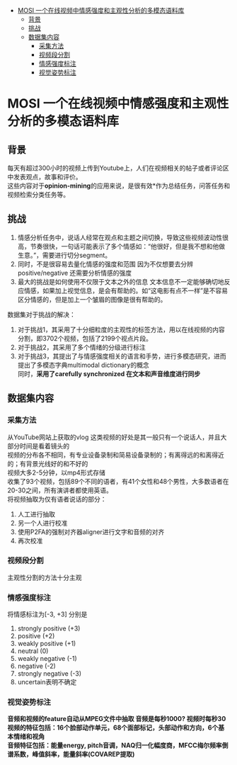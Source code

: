 - [MOSI 一个在线视频中情感强度和主观性分析的多模态语料库](#mosi-一个在线视频中情感强度和主观性分析的多模态语料库)
  - [背景](#背景)
  - [挑战](#挑战)
  - [数据集内容](#数据集内容)
    - [采集方法](#采集方法)
    - [视频段分割](#视频段分割)
    - [情感强度标注](#情感强度标注)
    - [视觉姿势标注](#视觉姿势标注)
# MOSI 一个在线视频中情感强度和主观性分析的多模态语料库
## 背景
每天有超过300小时的视频上传到Youtube上，人们在视频相关的帖子或者评论区中发表观点，故事和评价。  
这些内容对于**opinion-mining**的应用来说，是很有效*作为总结任务，问答任务和视频检索分类任务等。  
## 挑战
1. 情感分析任务中，说话人经常在观点和主题之间切换，导致这些视频波动性很高，节奏很快，一句话可能表示了多个情感如：“他很好，但是我不想和他做生意。”，需要进行切分segment。
2. 同时，不是很容易去量化情感的强度和范围 因为不仅想要去分辨positive/negative 还需要分析情感的强度
3. 最大的挑战是如何使用不仅限于文本之外的信息 文本信息不一定能够确切地反应情感，如果加上视觉信息，是会有帮助的。如“这电影有点不一样”是不容易区分情感的，但是加上一个皱眉的图像是很有帮助的。

数据集对于挑战的解决：
1. 对于挑战1，其采用了十分细粒度的主观性的标签方法，用以在线视频的内容分割，即3702个视频，包括了2199个视点片段。
2. 对于挑战2，其采用了多个情绪的分级进行标注
3. 对于挑战3，其提出了与情感强度相关的语言和手势，进行多模态研究，进而提出了多模态字典multimodal dictionary的概念  
    同时，**采用了carefully synchronized 在文本和声音维度进行同步**

## 数据集内容
### 采集方法
从YouTube网站上获取的vlog 这类视频的好处是其一般只有一个说话人，并且大部分时间是看着镜头的  
视频的分布各不相同，有专业设备录制和简易设备录制的；有离得远的和离得近的；有背景光线好的和不好的  
视频大多2-5分钟，以mp4形式存储  
收集了93个视频，包括89个不同的语者，有41个女性和48个男性，大多数语者在20-30之间，所有演讲者都使用英语。  
将视频抽取为仅有语者说话的部分：
1. 人工进行抽取
2. 另一个人进行校准
3. 使用P2FA的强制对齐器aligner进行文字和音频的对齐
4. 再次校准

### 视频段分割
主观性分割的方法十分主观

### 情感强度标注
将情感标注为[-3, +3] 分别是  
1. strongly positive (+3)
2. positive (+2)
3. weakly  positive  (+1)
4. neutral  (0)
5. weakly negative (-1)
6. negative (-2)
7. strongly negative (-3)
8. uncertain表明不确定

### 视觉姿势标注
**音频和视频的feature自动从MPEG文件中抽取 音频是每秒1000? 视频时每秒30**  
**视频的特征包括：16个脸部动作单元，68个面部标记，头部动作和方向，6个基本情绪和视角**  
**音频特征包括：能量energy, pitch音调，NAQ归一化幅度商，MFCC梅尔频率倒谱系数，峰值斜率，能量斜率(COVAREP提取)**  
